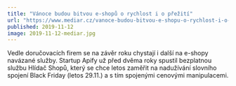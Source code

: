 ```yaml
---
title: "Vánoce budou bitvou e-shopů o rychlost i o přežití"
url: "https://www.mediar.cz/vanoce-budou-bitvou-e-shopu-o-rychlost-i-o-preziti/"
published: 2019-11-12
image: 2019-11-12-mediar.jpg
---
```


Vedle doručovacích firem se na závěr roku chystají i&nbsp;další na e-shopy navázané služby. Startup Apify už před dvěma roky spustil bezplatnou službu Hlídač Shopů, který se chce letos zaměřit na nadužívání slovního spojení Black Friday (letos 29.11.) a s&nbsp;tím spojenými cenovými manipulacemi.